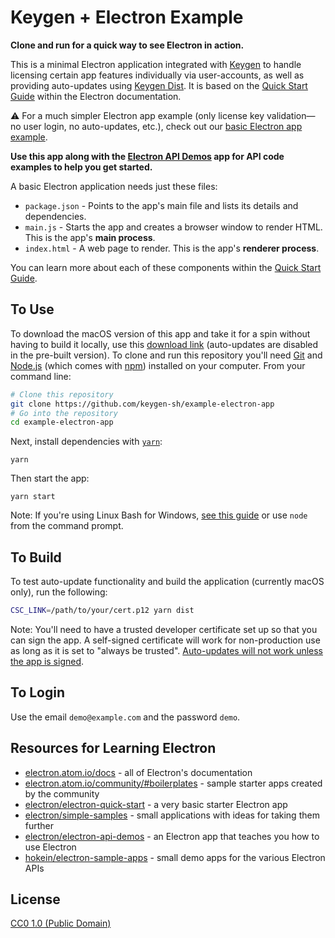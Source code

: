 # Keygen + Electron Example

**Clone and run for a quick way to see Electron in action.**

This is a minimal Electron application integrated with [Keygen](https://keygen.sh) to handle licensing certain app features individually via user-accounts, as well as providing auto-updates using [Keygen Dist](https://keygen.sh/distribution). It is based on the [Quick Start Guide](http://electron.atom.io/docs/tutorial/quick-start) within the Electron documentation.

⚠️ For a much simpler Electron app example (only license key validation—no user login, no auto-updates, etc.), check out our [basic Electron app example](https://github.com/keygen-sh/basic-example-electron-app).

**Use this app along with the [Electron API Demos](http://electron.atom.io/#get-started) app for API code examples to help you get started.**

A basic Electron application needs just these files:

- `package.json` - Points to the app's main file and lists its details and dependencies.
- `main.js` - Starts the app and creates a browser window to render HTML. This is the app's **main process**.
- `index.html` - A web page to render. This is the app's **renderer process**.

You can learn more about each of these components within the [Quick Start Guide](http://electron.atom.io/docs/tutorial/quick-start).

## To Use

To download the macOS version of this app and take it for a spin without having to build it locally, use this [download link](https://dist.keygen.sh/v1/1fddcec8-8dd3-4d8d-9b16-215cac0f9b52/5499e2ec-47e6-44cb-91e9-b5d5d65c5590/releases/darwin/v1.0.0.zip?key=demo) (auto-updates are disabled in the pre-built version). To clone and run this repository you'll need [Git](https://git-scm.com) and [Node.js](https://nodejs.org/en/download/) (which comes with [npm](http://npmjs.com)) installed on your computer. From your command line:

```bash
# Clone this repository
git clone https://github.com/keygen-sh/example-electron-app
# Go into the repository
cd example-electron-app
```

Next, install dependencies with [`yarn`](https://yarnpkg.comg):
```
yarn
```

Then start the app:
```
yarn start
```

Note: If you're using Linux Bash for Windows, [see this guide](https://www.howtogeek.com/261575/how-to-run-graphical-linux-desktop-applications-from-windows-10s-bash-shell/) or use `node` from the command prompt.

## To Build

To test auto-update functionality and build the application (currently macOS only), run the following:

```bash
CSC_LINK=/path/to/your/cert.p12 yarn dist
```

Note: You'll need to have a trusted developer certificate set up so that you can sign the app. A self-signed certificate will work for non-production use as long as it is set to "always be trusted". [Auto-updates will not work unless the app is signed](https://www.electron.build/code-signing).

## To Login

Use the email `demo@example.com` and the password `demo`.

## Resources for Learning Electron

- [electron.atom.io/docs](http://electron.atom.io/docs) - all of Electron's documentation
- [electron.atom.io/community/#boilerplates](http://electron.atom.io/community/#boilerplates) - sample starter apps created by the community
- [electron/electron-quick-start](https://github.com/electron/electron-quick-start) - a very basic starter Electron app
- [electron/simple-samples](https://github.com/electron/simple-samples) - small applications with ideas for taking them further
- [electron/electron-api-demos](https://github.com/electron/electron-api-demos) - an Electron app that teaches you how to use Electron
- [hokein/electron-sample-apps](https://github.com/hokein/electron-sample-apps) - small demo apps for the various Electron APIs

## License

[CC0 1.0 (Public Domain)](LICENSE.md)
